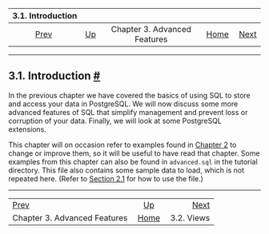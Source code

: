 

|                        3.1. Introduction                       |                                                             |                              |                                                       |                                           |
| :------------------------------------------------------------: | :---------------------------------------------------------- | :--------------------------: | ----------------------------------------------------: | ----------------------------------------: |
| [Prev](tutorial-advanced.html "Chapter 3. Advanced Features")  | [Up](tutorial-advanced.html "Chapter 3. Advanced Features") | Chapter 3. Advanced Features | [Home](index.html "PostgreSQL 17devel Documentation") |  [Next](tutorial-views.html "3.2. Views") |

***

## 3.1. Introduction [#](#TUTORIAL-ADVANCED-INTRO)

In the previous chapter we have covered the basics of using SQL to store and access your data in PostgreSQL. We will now discuss some more advanced features of SQL that simplify management and prevent loss or corruption of your data. Finally, we will look at some PostgreSQL extensions.

This chapter will on occasion refer to examples found in [Chapter 2](tutorial-sql.html "Chapter 2. The SQL Language") to change or improve them, so it will be useful to have read that chapter. Some examples from this chapter can also be found in `advanced.sql` in the tutorial directory. This file also contains some sample data to load, which is not repeated here. (Refer to [Section 2.1](tutorial-sql-intro.html "2.1. Introduction") for how to use the file.)

***

|                                                                |                                                             |                                           |
| :------------------------------------------------------------- | :---------------------------------------------------------: | ----------------------------------------: |
| [Prev](tutorial-advanced.html "Chapter 3. Advanced Features")  | [Up](tutorial-advanced.html "Chapter 3. Advanced Features") |  [Next](tutorial-views.html "3.2. Views") |
| Chapter 3. Advanced Features                                   |    [Home](index.html "PostgreSQL 17devel Documentation")    |                                3.2. Views |
